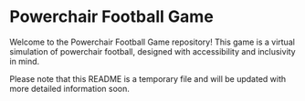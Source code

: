 # Powerchair Football Game

Welcome to the Powerchair Football Game repository! This game is a virtual simulation of powerchair football, designed with accessibility and inclusivity in mind.

Please note that this README is a temporary file and will be updated with more detailed information soon.
